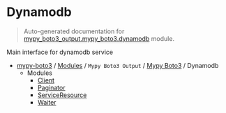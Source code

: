 # Dynamodb

> Auto-generated documentation for [mypy_boto3_output.mypy_boto3.dynamodb](https://github.com/vemel/mypy_boto3/blob/master/mypy_boto3_output/mypy_boto3/dynamodb/__init__.py) module.

Main interface for dynamodb service

- [mypy-boto3](../../../README.md#mypy_boto3) / [Modules](../../../MODULES.md#mypy-boto3-modules) / `Mypy Boto3 Output` / [Mypy Boto3](../index.md#mypy-boto3) / Dynamodb
    - Modules
        - [Client](client.md#client)
        - [Paginator](paginator.md#paginator)
        - [ServiceResource](service_resource.md#serviceresource)
        - [Waiter](waiter.md#waiter)
